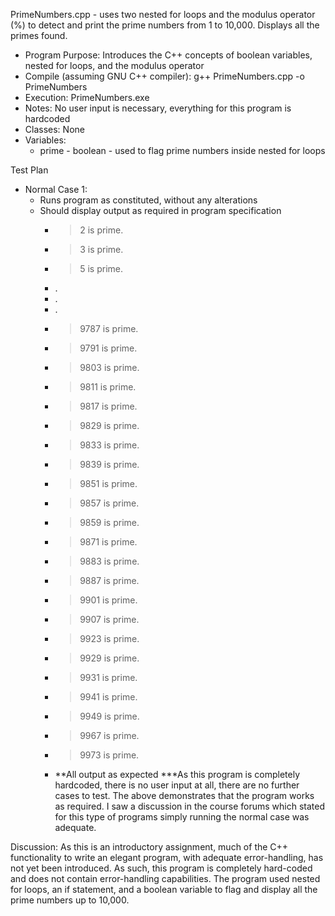 PrimeNumbers.cpp - uses two nested for loops and the modulus operator (%) to detect and print the prime numbers from 1 to 10,000. Displays all the primes found.

- Program Purpose:
		Introduces the C++ concepts of boolean variables, nested for loops, and
		the modulus operator
- Compile (assuming GNU C++ compiler): g++ PrimeNumbers.cpp -o PrimeNumbers
- Execution: PrimeNumbers.exe
- Notes: No user input is necessary, everything for this program is hardcoded
- Classes: None
- Variables:
  - prime - boolean - used to flag prime numbers inside nested for loops

Test Plan
- Normal Case 1:
	- Runs program as constituted, without any alterations
	- Should display output as required in program specification
		- > 2 is prime.
		- > 3 is prime.
		- > 5 is prime.
		- .
		- .
		- .
		- > 9787 is prime.
		- > 9791 is prime.
		- > 9803 is prime.
		- > 9811 is prime.
		- > 9817 is prime.
		- > 9829 is prime.
		- > 9833 is prime.
		- > 9839 is prime.
		- > 9851 is prime.
		- > 9857 is prime.
		- > 9859 is prime.
		- > 9871 is prime.
		- > 9883 is prime.
		- > 9887 is prime.
		- > 9901 is prime.
		- > 9907 is prime.
		- > 9923 is prime.
		- > 9929 is prime.
		- > 9931 is prime.
		- > 9941 is prime.
		- > 9949 is prime.
		- > 9967 is prime.
		- > 9973 is prime.
		- **All output as expected
***As this program is completely hardcoded, there is no user input at all, there are no
further cases to test.  The above demonstrates that the program works as required.  I
saw a discussion in the course forums which stated for this type of programs simply
running the normal case was adequate.

Discussion:
		As this is an introductory assignment, much of the C++ functionality to 
		write an elegant program, with adequate error-handling, has not yet been
		introduced.  As such, this program is completely hard-coded and does not
		contain error-handling capabilities.
		The program used nested for loops, an if statement, and a boolean variable to
		flag and display all the prime numbers up to 10,000.
